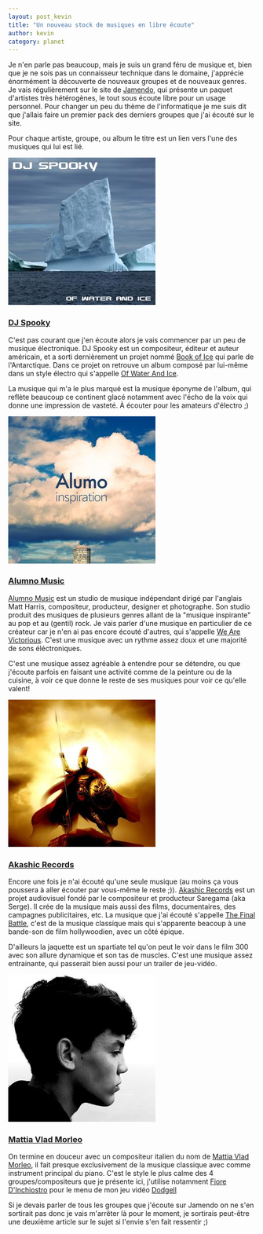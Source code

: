 ```yaml
---
layout: post_kevin
title: "Un nouveau stock de musiques en libre écoute"
author: kevin
category: planet
---
```


Je n'en parle pas beaucoup, mais je suis un grand féru de musique et, bien que je ne sois pas un connaisseur technique dans le domaine, j'apprécie énormément la découverte de nouveaux groupes et de nouveaux genres. Je vais régulièrement sur le site de [Jamendo](https://jamendo.com), qui présente un paquet d'artistes très hétérogènes, le tout sous écoute libre pour un usage personnel. Pour changer un peu du thème de l'informatique je me suis dit que j'allais faire un premier pack des derniers groupes que j'ai écouté sur le site.

<!--break-->

Pour chaque artiste, groupe, ou album le titre est un lien vers l'une des musiques qui lui est lié.

  <span class="leftImg">![DJ Spooky](/images/djspooky.jpg)</span>

### [DJ Spooky](http://ilphrin.com/kevin/projects/dodgell.html)

C'est pas courant que j'en écoute alors je vais commencer par un peu de musique électronique. DJ Spooky est un compositeur, éditeur et auteur américain, et a sorti dernièrement un projet nommé [Book of Ice](http://djspooky.com/antarctica/) qui parle de l'Antarctique. Dans ce projet on retrouve un album composé par lui-même dans un style électro qui s'appelle [Of Water And Ice](https://www.jamendo.com/album/122759/of-water-and-ice).

La musique qui m'a le plus marqué est la musique éponyme de l'album, qui reflète beaucoup ce continent glacé notamment avec l'écho de la voix qui donne une impression de vasteté. À écouter pour les amateurs d'électro ;)

</div>
</div>

<span class="rightImg">![Alumno](/images/alumno.jpg)</span>

### [Alumno Music](https://www.jamendo.com/track/1284466/we-are-victorious)

[Alumno Music](https://www.alumomusic.com/) est un studio de musique indépendant dirigé par l'anglais Matt Harris, compositeur, producteur, designer et photographe. Son studio produit des musiques de plusieurs genres allant de la "musique inspirante" au pop et au (gentil) rock. Je vais parler d'une musique en particulier de ce créateur car je n'en ai pas encore écouté d'autres, qui s'appelle [We Are Victorious](https://www.jamendo.com/track/1284466/we-are-victorious). C'est une musique avec un rythme assez doux et une majorité de sons éléctroniques.

C'est une musique assez agréable à entendre pour se détendre, ou que j'écoute parfois en faisant une activité comme de la peinture ou de la cuisine, à voir ce que donne le reste de ses musiques pour voir ce qu'elle valent!

<span class="leftImg">![Akashic Records](/images/akashicRecords.jpg)</span>

### [Akashic Records](https://www.jamendo.com/track/1158368/the-final-battle-no-vox)

Encore une fois je n'ai écouté qu'une seule musique (au moins ça vous poussera à aller écouter par vous-même le reste ;)). [Akashic Records](http://saregama-music.blogspot.fr/) est un projet audiovisuel fondé par le compositeur et producteur Saregama (aka Serge). Il crée de la musique mais aussi des films, documentaires, des campagnes publicitaires, etc. La musique que j'ai écouté s'appelle [The Final Battle](https://www.jamendo.com/track/1158368/the-final-battle-no-vox), c'est de la musique classique mais qui s'apparente beacoup à une bande-son de film hollywoodien, avec un côté épique.

D'ailleurs la jaquette est un spartiate tel qu'on peut le voir dans le film 300 avec son allure dynamique et son tas de muscles. C'est une musique assez entrainante, qui passerait bien aussi pour un trailer de jeu-vidéo.

<span class="rightImg">![Mattia Vlad Morleo](/images/mattiaVladMorleo.jpg)</span>

### [Mattia Vlad Morleo](https://www.jamendo.com/track/1305561/fiore-d-inchiostro)

On termine en douceur avec un compositeur italien du nom de [Mattia Vlad Morleo](http://nuke.morleoeditore.com/), il fait presque exclusivement de la musique classique avec comme instrument principal du piano. C'est le style le plus calme des 4 groupes/compositeurs que je présente ici, j'utilise notamment [Fiore D'Inchiostro](https://www.jamendo.com/track/1305561/fiore-d-inchiostro) pour le menu de mon jeu vidéo [Dodgell](http://ilphrin.com/kevin/projects/dodgell.html)

Si je devais parler de tous les groupes que j'écoute sur Jamendo on ne s'en sortirait pas donc je vais m'arrêter là pour le moment, je sortirais peut-être une deuxième article sur le sujet si l'envie s'en fait ressentir ;)
